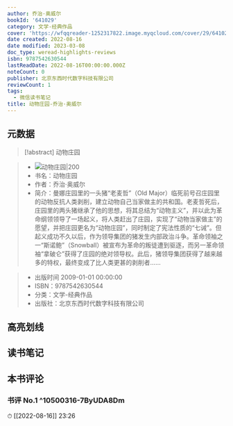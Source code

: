 ```yaml
---
author: 乔治·奥威尔
bookId: '641029'
category: 文学-经典作品
cover: 'https://wfqqreader-1252317822.image.myqcloud.com/cover/29/641029/t7_641029.jpg'
date created: 2022-08-16
date modified: 2023-03-08
doc_type: weread-highlights-reviews
isbn: 9787542630544
lastReadDate: 2022-08-16T00:00:00.000Z
noteCount: 0
publisher: 北京东西时代数字科技有限公司
reviewCount: 1
tags:
  - 微信读书笔记
title: 动物庄园-乔治·奥威尔
---
```


## 元数据

>[!abstract] 动物庄园

> - ![动物庄园|200](https://wfqqreader-1252317822.image.myqcloud.com/cover/29/641029/t7_641029.jpg)
> - 书名：动物庄园
> - 作者：乔治·奥威尔
> - 简介：曼娜庄园里的一头猪“老麦哲”（Old Major）临死前号召庄园里的动物反抗人类剥削，建立动物自己当家做主的共和国。老麦哲死后，庄园里的两头猪继承了他的思想，将其总结为“动物主义”，并以此为革命纲领领导了一场起义，将人类赶出了庄园，实现了“动物当家做主”的愿望，并把庄园更名为“动物庄园”，同时制定了宪法性质的“七诫”。但起义成功不久以后，作为领导集团的猪发生内部政治斗争。革命领袖之一“斯诺鲍”（Snowball）被宣布为革命的叛徒遭到驱逐，而另一革命领袖“拿破仑”获得了庄园的绝对领导权。此后，猪领导集团获得了越来越多的特权，最终变成了比人类更甚的剥削者……

> - 出版时间 2009-01-01 00:00:00
> - ISBN：9787542630544
> - 分类：文学-经典作品
> - 出版社：北京东西时代数字科技有限公司

## 高亮划线

## 读书笔记

## 本书评论

### 书评 No.1 ^10500316-7ByUDA8Dm

⏱ [[2022-08-16]] 23:26
